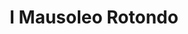 ---
title: I Mausoleo Rotondo

mediaPath: /videos/mr_16_doc1164-1080p.mp4
mediaPosition:  [296010.3206110982,4633982.492590003,132.8839645028397]
mediaRotation:  [-0.7765819254644915,-0.027643577704118107,-0.022390578006936692,-0.6290111347743335]
mediaScale: 1
cameraFOV: 37

cameraPosition:  [296010.571,4633978.98,132.13629019154547]
cameraTarget:  [296010.3796100278,4633981.664921328,132.70779062387004]

animationEntry: 2000
---